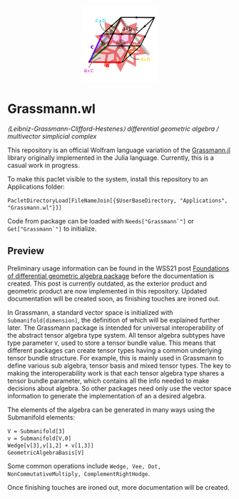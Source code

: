 <p align="center">
  <img src="./Assets/Images/logo.png" alt="Grassmann.wl"/>
</p>

# Grassmann.wl

*⟨Leibniz-Grassmann-Clifford-Hestenes⟩ differential geometric algebra / multivector simplicial complex*

This repository is an official Wolfram language variation of the [Grassmann.jl](https://github.com/chakravala/Grassmann.jl) library originally implemented in the Julia language.
Currently, this is a casual work in progress.

To make this paclet visible to the system, install this repository to an Applications folder:
```wolfram
PacletDirectoryLoad[FileNameJoin[{$UserBaseDirectory, "Applications", "Grassmann.wl"}]]
```
Code from package can be loaded with ``Needs["Grassmann`"]`` or ``Get["Grassmann`"]`` to initialize.

## Preview

Preliminary usage information can be found in the WSS21 post [Foundations of differential geometric algebra package](https://community.wolfram.com/groups/-/m/t/2314523) before the documentation is created. This post is currently outdated, as the exterior product and geometric product are now implemented in this repository. Updated documentation will be created soon, as finishing touches are ironed out.

In Grassmann, a standard vector space is initialized with `Submanifold[dimension]`, the definition of which will be explained further later. The Grassmann package is intended for universal interoperability of the abstract tensor algebra type system. All tensor algebra subtypes have type parameter `V`, used to store a tensor bundle value. This means that different packages can create tensor types having a common underlying tensor bundle structure. For example, this is mainly used in Grassmann to define various sub algebra, tensor basis and mixed tensor types. The key to making the interoperability work is that each tensor algebra type shares a tensor bundle parameter, which contains all the info needed to make decisions about algebra. So other packages need only use the vector space information to generate the implementation of an a desired algebra.

The elements of the algebra can be generated in many ways using the Submanifold elements:
```wolfram
V = Submanifold[3]
v = Submanifold[V,0]
Wedge[v[3],v[1,2] + v[1,3]]
GeometricAlgebraBasis[V]
```
Some common operations include `Wedge, Vee, Dot, NonCommutativeMultiply, ComplementRightHodge`.

Once finishing touches are ironed out, more documentation will be created.
